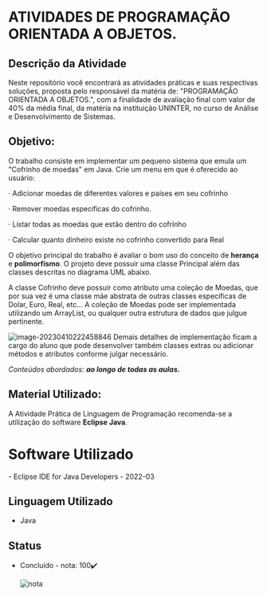 # ATIVIDADES DE PROGRAMAÇÃO ORIENTADA A OBJETOS.

## Descrição da Atividade

 Neste repositório você encontrará as atividades práticas e suas respectivas soluções, proposta pelo responsável da matéria de: "PROGRAMAÇÃO ORIENTADA A OBJETOS.", com a finalidade de avaliação final com valor de 40% da média final, da matéria na instituição UNINTER, no curso de Análise e Desenvolvimento de Sistemas.

## Objetivo:

O trabalho consiste em implementar um pequeno sistema que emula um "Cofrinho de moedas" em Java. Crie um menu em que é oferecido ao usuário:



·     Adicionar moedas de diferentes valores e países em seu cofrinho

·     Remover moedas específicas do cofrinho.

·     Listar todas as moedas que estão dentro do cofrinho

·     Calcular quanto dinheiro existe no cofrinho convertido para Real



O objetivo principal do trabalho é avaliar o bom uso do conceito de **herança** e **polimorfismo**. O projeto deve possuir uma classe Principal além das classes descritas no diagrama UML abaixo.

A classe Cofrinho deve possuir como atributo uma coleção de Moedas, que por sua vez é uma classe mãe abstrata de outras classes específicas de Dolar, Euro, Real, etc... A coleção de Moedas pode ser implementada utilizando um ArrayList, ou qualquer outra estrutura de dados que julgue pertinente.

 

![image-20230410222458846](C:\Users\Usuario\AppData\Roaming\Typora\typora-user-images\image-20230410222458846.png)
Demais detalhes de implementação ficam a cargo do aluno que pode desenvolver também classes extras ou adicionar métodos e atributos conforme julgar necessário.

*Conteúdos abordados: **ao longo de todas as aulas.***



## Material Utilizado:

A Atividade Prática de Linguagem de Programação recomenda-se a utilização do software **Eclipse Java**.



# Software Utilizado

\- Eclipse IDE for Java Developers - 2022-03

## Linguagem Utilizado

- Java

## Status

- Concluído - nota: 100✔️

  ![nota](https://user-images.githubusercontent.com/100815122/231031846-809cb974-45e9-4580-8301-cdc1fcd14766.jpg)
